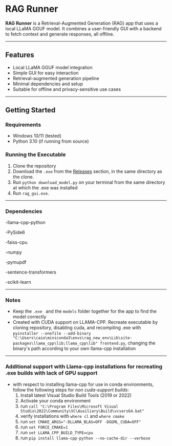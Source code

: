 # RAG Runner

**RAG Runner** is a Retrieval-Augmented Generation (RAG) app that uses a local LLaMA GGUF model. It combines a user-friendly GUI with a backend to fetch context and generate responses, all offline.

---

## Features

- Local LLaMA GGUF model integration
- Simple GUI for easy interaction
- Retrieval-augmented generation pipeline
- Minimal dependencies and setup
- Suitable for offline and privacy-sensitive use cases

---

## Getting Started

### Requirements

- Windows 10/11 (tested)
- Python 3.10 (if running from source)

### Running the Executable
1. Clone the repository
1. Download the `.exe` from the [Releases](#) section, in the same directory as the clone.
2. Run ``python download_model.py`` on your terminal from the same directory at which the .exe was installed
3. Run `rag_gui.exe`.
---
### Dependencies
-llama-cpp-python

-PySide6

-faiss-cpu 

-numpy

-pymupdf 

-sentence-transformers

-scikit-learn 

---
### Notes
- Keep the `.exe ` and the  `models` folder together for the app to find the model correctly
- Created with CUDA support on LLAMA-CPP. Recreate executable by cloning repository, disabling cuda, and recompiling .exe with `pyinstaller --onefile --add-binary "C:\Users\caio\miniconda3\envs\rag_new_env\Lib\site-packages\llama_cpp\lib;llama_cpp\lib" frontend.py`, changing the binary's path according to your own llama-cpp installation
---

### Additional support with Llama-cpp installations for recreating .exe builds with lack of GPU support
- with respect to installing llama-cpp for use in conda environments, follow the following steps for *non cuda-support builds*:
    1. Install latest Visual Studio Build Tools (2019 or 2022)
    2. Activate your conda environment
    3. run `call "C:\Program Files\Microsoft Visual Studio\2022\Community\VC\Auxiliary\Build\vcvars64.bat"`
    4. verify installations with `where cl` and `where cmake`
    5. run `set CMAKE_ARGS="-DLLAMA_BLAS=OFF -DGGML_CUDA=OFF"`
    6. run `set FORCE_CMAKE=1`
    7. run `set LLAMA_CPP_BUILD_TYPE=cpu`
    8. run `pip install llama-cpp-python --no-cache-dir --verbose`
